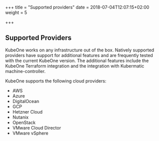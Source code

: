 +++
title = "Supported providers"
date = 2018-07-04T12:07:15+02:00
weight = 5

+++

## Supported Providers

KubeOne works on any infrastructure out of the box. Natively supported
providers have support for additional features and are frequently tested with
the current KubeOne version. The additional features include the KubeOne
Terraform integration and the integration with Kubermatic machine-controller.

KubeOne supports the following cloud providers:

- AWS
- Azure
- DigitalOcean
- GCP
- Hetzner Cloud
- Nutanix
- OpenStack
- VMware Cloud Director
- VMware vSphere
